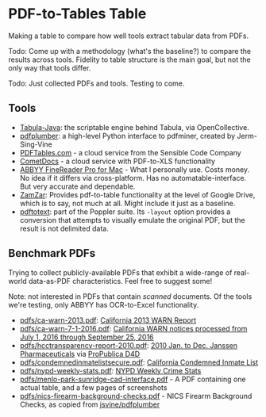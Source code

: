 # PDF-to-Tables Table

Making a table to compare how well tools extract tabular data from PDFs.

Todo: Come up with a methodology (what's the baseline?) to compare the results across tools. Fidelity to table structure is the main goal, but not the only way that tools differ.

Todo: Just collected PDFs and tools. Testing to come.

## Tools

- [Tabula-Java](https://github.com/tabulapdf/tabula-java): the scriptable engine behind Tabula, via OpenCollective.
- [pdfplumber](https://github.com/jsvine/pdfplumber): a high-level Python interface to pdfminer, created by Jerm-Sing-Vine
- [PDFTables.com](https://pdftables.com/) - a cloud service from the Sensible Code Company
- [CometDocs](https://www.cometdocs.com/) - a cloud service with PDF-to-XLS functionality
- [ABBYY FineReader Pro for Mac](https://www.abbyy.com/en-us/finereader/pro-for-mac/) - What I personally use. Costs money. No idea if it differs via cross-platform. Has no automatable-interface. But very accurate and dependable.
- [ZamZar](http://www.zamzar.com/): Provides pdf-to-table functionality at the level of Google Drive, which is to say, not much at all. Might include it just as a baseline.
- [pdftotext](https://poppler.freedesktop.org/): part of the Poppler suite. Its `-layout` option provides a conversion that attempts to visually emulate the original PDF, but the result is not delimited data.

## Benchmark PDFs

Trying to collect publicly-available PDFs that exhibit a wide-range of real-world data-as-PDF characteristics. Feel free to suggest some!

Note: not interested in PDFs that contain _scanned_ documents. Of the tools we're testing, only ABBYY has OCR-to-Excel functionality.


- [pdfs/ca-warn-2013.pdf](pdfs/ca-warn-2013.pdf): [California 2013 WARN Report](http://www.edd.ca.gov/jobs_and_training/warn/eddwarncn13.pdf)
- [pdfs/ca-warn-7-1-2016.pdf](pdfs/ca-warn-7-1-2016.pdf): [California WARN notices processed from July 1, 2016 through September 25, 2016](http://www.edd.ca.gov/jobs_and_training/warn/WARN-Report-for-7-1-2016-to-09-25-2016.pdf)
- [pdfs/hcctransparency-report-2010.pdf](pdfs/hcctransparency-report-2010.pdf): [2010 Jan. to Dec. Janssen Pharmaceuticals](http://www.hcctransparency.com/report/pdf/export/yearly_summary_134.pdf?year=2010&type=hcp) via [ProPublica D4D](https://projects.propublica.org/d4d-archive/companies/johnson-johnson)
- [pdfs/condemnedinmatelistsecure.pdf](pdfs/condemnedinmatelistsecure.pdf):  [California Condemned Inmate List](http://www.cdcr.ca.gov/capital_punishment/docs/condemnedinmatelistsecure.pdf)
- [pdfs/nypd-weekly-stats.pdf](pdfs/nypd-weekly-stats.pdf): [NYPD Weekly Crime Stats](http://www.nyc.gov/html/nypd/downloads/pdf/crime_statistics/cs-en-us-city.pdf)
- [pdfs/menlo-park-sunridge-cad-interface.pdf](pdfs/menlo-park-sunridge-cad-interface.pdf) - A PDF containing one actual table, and a few pages of screenshots
- [pdfs/nics-firearm-background-checks.pdf](pdfs/nics-firearm-background-checks.pdf) - NICS Firearm Background Checks, as copied from [jsvine/pdfplumber](https://github.com/jsvine/pdfplumber/blob/c5bbf497ba80e38650da9bac0f47deeb4ab6105f/examples/pdfs/background-checks.pdf)
